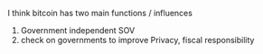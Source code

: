 
I think bitcoin has two main functions / influences 
1) Government independent SOV 
2) check on governments to improve Privacy, fiscal responsibility 